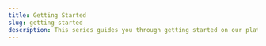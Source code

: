 ```yaml
---
title: Getting Started
slug: getting-started
description: This series guides you through getting started on our platform.
---
```

